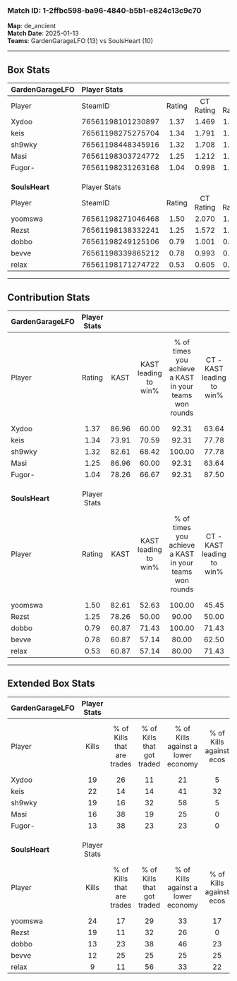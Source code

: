### Match ID: 1-2ffbc598-ba96-4840-b5b1-e824c13c9c70  
**Map**: de_ancient  
**Match Date**: 2025-01-13  
**Teams**: GardenGarageLFO (13) vs SoulsHeart (10)  

---  

## Box Stats  

| **GardenGarageLFO** | Player Stats      |        |           |          |       |      |       |         |        |      |     |
| :- | :- | :-: | :-: | :-: | :-: | :-: | :-: | :-: | :-: | :-: | :-: |
| Player              | SteamID           | Rating | CT Rating | T Rating | KAST  | ADR  | Kills | Assists | Deaths | K/D  | HS% |
| Xydoo               | 76561198101230897 |  1.37  |   1.469   |  1.529   | 86.96 | 81.1 |  19   |    6    |   14   | 1.36 | 57  |
| keis                | 76561198275275704 |  1.34  |   1.791   |  1.194   | 73.91 | 99.0 |  22   |    8    |   19   | 1.16 | 54  |
| sh9wky              | 76561198448345916 |  1.32  |   1.708   |  1.138   | 82.61 | 82.1 |  19   |    6    |   15   | 1.27 | 47  |
| Masi                | 76561198303724772 |  1.25  |   1.212   |  1.515   | 86.96 | 77.4 |  16   |    7    |   14   | 1.14 | 68  |
| Fugor-              | 76561198231263168 |  1.04  |   0.998   |  1.359   | 78.26 | 71.7 |  13   |    8    |   15   | 0.87 | 61  |
|                     |                   |        |           |          |       |      |       |         |        |      |     |
|                     |                   |        |           |          |       |      |       |         |        |      |     |
|                     |                   |        |           |          |       |      |       |         |        |      |     |
| **SoulsHeart**      | Player Stats      |        |           |          |       |      |       |         |        |      |     |
| Player              | SteamID           | Rating | CT Rating | T Rating | KAST  | ADR  | Kills | Assists | Deaths | K/D  | HS% |
| yoomswa             | 76561198271046468 |  1.50  |   2.070   |  1.211   | 82.61 | 99.1 |  24   |    3    |   17   | 1.41 | 58  |
| Rezst               | 76561198138332241 |  1.25  |   1.572   |  1.138   | 78.26 | 84.9 |  19   |    6    |   17   | 1.12 | 36  |
| dobbo               | 76561198249125106 |  0.79  |   1.001   |  0.774   | 60.87 | 59.6 |  13   |    4    |   18   | 0.72 | 61  |
| bevve               | 76561198339865212 |  0.78  |   0.993   |  0.668   | 60.87 | 67.3 |  12   |    5    |   18   | 0.67 | 58  |
| relax               | 76561198171274722 |  0.53  |   0.605   |  0.544   | 60.87 | 33.0 |   9   |    4    |   19   | 0.47 | 33  |
---  

## Contribution Stats  

| **GardenGarageLFO** | Player Stats |       |                      |                                                        |                           |                                                             |                          |                                                            |
| :- | :-: | :-: | :-: | :-: | :-: | :-: | :-: | :-: |
| Player              |    Rating    | KAST  | KAST leading to win% | % of times you achieve a KAST in your teams won rounds | CT - KAST leading to win% | CT - % of times you achieve a KAST in your teams won rounds | T - KAST leading to win% | T - % of times you achieve a KAST in your teams won rounds |
| Xydoo               |     1.37     | 86.96 |        60.00         |                         92.31                          |           63.64           |                           100.00                            |          55.56           |                           83.33                            |
| keis                |     1.34     | 73.91 |        70.59         |                         92.31                          |           77.78           |                           100.00                            |          62.50           |                           83.33                            |
| sh9wky              |     1.32     | 82.61 |        68.42         |                         100.00                         |           77.78           |                           100.00                            |          60.00           |                           100.00                           |
| Masi                |     1.25     | 86.96 |        60.00         |                         92.31                          |           63.64           |                           100.00                            |          55.56           |                           83.33                            |
| Fugor-              |     1.04     | 78.26 |        66.67         |                         92.31                          |           87.50           |                           100.00                            |          50.00           |                           83.33                            |
|                     |              |       |                      |                                                        |                           |                                                             |                          |                                                            |
|                     |              |       |                      |                                                        |                           |                                                             |                          |                                                            |
|                     |              |       |                      |                                                        |                           |                                                             |                          |                                                            |
| **SoulsHeart**      | Player Stats |       |                      |                                                        |                           |                                                             |                          |                                                            |
| Player              |    Rating    | KAST  | KAST leading to win% | % of times you achieve a KAST in your teams won rounds | CT - KAST leading to win% | CT - % of times you achieve a KAST in your teams won rounds | T - KAST leading to win% | T - % of times you achieve a KAST in your teams won rounds |
| yoomswa             |     1.50     | 82.61 |        52.63         |                         100.00                         |           45.45           |                           100.00                            |          62.50           |                           100.00                           |
| Rezst               |     1.25     | 78.26 |        50.00         |                         90.00                          |           50.00           |                           100.00                            |          50.00           |                           80.00                            |
| dobbo               |     0.79     | 60.87 |        71.43         |                         100.00                         |           71.43           |                           100.00                            |          71.43           |                           100.00                           |
| bevve               |     0.78     | 60.87 |        57.14         |                         80.00                          |           62.50           |                           100.00                            |          50.00           |                           60.00                            |
| relax               |     0.53     | 60.87 |        57.14         |                         80.00                          |           71.43           |                           100.00                            |          42.86           |                           60.00                            |
---  

## Extended Box Stats  

| **GardenGarageLFO** | Player Stats |                            |                            |                                    |                         |                              |                                 |        |                             |                                     |                          |                               |                            |
| :- | :-: | :-: | :-: | :-: | :-: | :-: | :-: | :-: | :-: | :-: | :-: | :-: | :-: |
| Player              |    Kills     | % of Kills that are trades | % of Kills that got traded | % of Kills against a lower economy | % of Kills against ecos | % of Kills that are flawless | % of Kills that are close duels | Deaths | % of Deaths that get traded | % of Deaths against a lower economy | % of Deaths against ecos | % of Deaths that are flawless | % of Deaths that are close |
| Xydoo               |      19      |             26             |             11             |                 21                 |            5            |              74              |                5                |   14   |             36              |                 36                  |            7             |              71               |             0              |
| keis                |      22      |             14             |             14             |                 41                 |           32            |              77              |                5                |   19   |             37              |                 32                  |            5             |              42               |             26             |
| sh9wky              |      19      |             16             |             32             |                 58                 |            5            |              58              |                0                |   15   |             33              |                 27                  |            0             |              67               |             0              |
| Masi                |      16      |             38             |             19             |                 25                 |            0            |              50              |                0                |   14   |             29              |                 21                  |            0             |              50               |             14             |
| Fugor-              |      13      |             38             |             23             |                 23                 |            0            |              77              |                0                |   15   |             33              |                 27                  |            7             |              60               |             7              |
|                     |              |                            |                            |                                    |                         |                              |                                 |        |                             |                                     |                          |                               |                            |
|                     |              |                            |                            |                                    |                         |                              |                                 |        |                             |                                     |                          |                               |                            |
|                     |              |                            |                            |                                    |                         |                              |                                 |        |                             |                                     |                          |                               |                            |
| **SoulsHeart**      | Player Stats |                            |                            |                                    |                         |                              |                                 |        |                             |                                     |                          |                               |                            |
| Player              |    Kills     | % of Kills that are trades | % of Kills that got traded | % of Kills against a lower economy | % of Kills against ecos | % of Kills that are flawless | % of Kills that are close duels | Deaths | % of Deaths that get traded | % of Deaths against a lower economy | % of Deaths against ecos | % of Deaths that are flawless | % of Deaths that are close |
| yoomswa             |      24      |             17             |             29             |                 33                 |           17            |              50              |                8                |   17   |             29              |                 12                  |            6             |              76               |             0              |
| Rezst               |      19      |             11             |             32             |                 26                 |            0            |              58              |               11                |   17   |             24              |                 18                  |            6             |              59               |             0              |
| dobbo               |      13      |             23             |             38             |                 46                 |           23            |              62              |               15                |   18   |             22              |                 22                  |            11            |              78               |             0              |
| bevve               |      12      |             25             |             25             |                 25                 |           25            |              75              |                8                |   18   |             11              |                 17                  |            6             |              56               |             6              |
| relax               |      9       |             11             |             56             |                 33                 |           22            |              44              |               11                |   19   |             11              |                 21                  |            11            |              68               |             5              |

